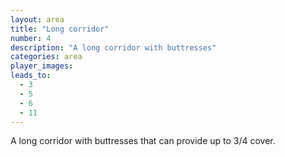 ```yaml
---
layout: area
title: "Long corridor"
number: 4
description: "A long corridor with buttresses"
categories: area
player_images:
leads_to:
  - 3
  - 5
  - 6
  - 11
---
```

A long corridor with buttresses that can provide up to 3/4 cover.
